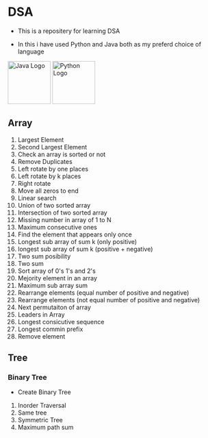 # DSA

- This is a repositery for learning DSA

- In this i have used Python and Java both as my preferd choice of language

<img src="https://upload.wikimedia.org/wikipedia/en/3/30/Java_programming_language_logo.svg" alt="Java Logo" width="100" height="100">
<img src="https://upload.wikimedia.org/wikipedia/commons/c/c3/Python-logo-notext.svg" alt="Python Logo" width="100" height="100">

## Array

1. Largest Element
2. Second Largest Element
3. Check an array is sorted or not
4. Remove Duplicates
5. Left rotate by one places
6. Left rotate by k places
7. Right rotate
8. Move all zeros to end
9. Linear search
10. Union of two sorted array
11. Intersection of two sorted array
12. Missing number in array of 1 to N
13. Maximum consecutive ones
14. Find the element that appears only once
15. Longest sub array of sum k (only positive)
16. longest sub array of sum k (positive + negative)
17. Two sum posibility
18. Two sum
19. Sort array of 0's 1's and 2's
20. Mejority element in an array
21. Maximum sub array sum
22. Rearrange elements (equal number of positive and negative)
23. Rearrange elements (not equal number of positive and negative)
24. Next permutaiton of array
25. Leaders in Array
26. Longest consicutive sequence
27. Longest commin prefix
28. Remove element

## Tree

### Binary Tree

- Create Binary Tree

1. Inorder Traversal
2. Same tree
3. Symmetric Tree
4. Maximum path sum
